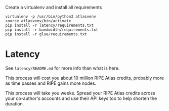 Create a virtualenv and install all requirements

    virtualenv -p /usr/bin/python3 atlasvenv
    source atlasvenv/bin/activate
    pip install -r latency/requirements.txt
    pip install -r bandwidth/requirements.txt
    pip install -r glue/requirements.txt

# Latency

See `latency/README.md` for more info than what is here.

This process will cost you about 10 million RIPE Atlas credits, probably more
as time passes and RIPE gains more nodes.

This process will take you weeks. Spread your RIPE Atlas credits across your
co-author's accounts and use their API keys too to help shorten the duration.
